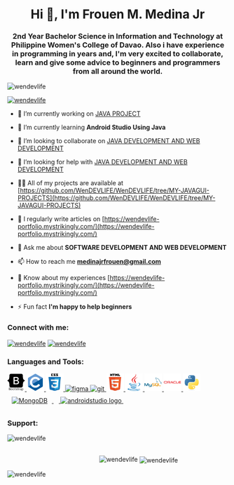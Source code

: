 <h1 align="center">Hi 👋, I'm Frouen M. Medina Jr</h1>
<h3 align="center">2nd Year Bachelor Science in Information and Technology at Philippine Women's College of Davao. Also i have experience in programming in years and, I'm very excited to collaborate, learn and give some advice to beginners and programmers from all around the world.</h3>

<p align="left"> <img src="https://komarev.com/ghpvc/?username=wendevlife&label=Profile%20views&color=0e75b6&style=flat" alt="wendevlife" /> </p>

<p align="left"> <a href="https://github.com/ryo-ma/github-profile-trophy"><img src="https://github-profile-trophy.vercel.app/?username=wendevlife" alt="wendevlife" /></a> </p>

- 🔭 I’m currently working on [JAVA PROJECT](https://github.com/WenDEVLIFE/WenDEVLIFE/tree/MY-JAVAGUI-PROJECTS)

- 🌱 I’m currently learning **Android Studio Using Java**

- 👯 I’m looking to collaborate on [JAVA DEVELOPMENT AND WEB DEVELOPMENT](https://github.com/WenDEVLIFE/WenDEVLIFE/tree/MY-JAVAGUI-PROJECTS)

- 🤝 I’m looking for help with [JAVA DEVELOPMENT AND WEB DEVELOPMENT](https://github.com/WenDEVLIFE/WenDEVLIFE/tree/MY-JAVAGUI-PROJECTS)

- 👨‍💻 All of my projects are available at [https://github.com/WenDEVLIFE/WenDEVLIFE/tree/MY-JAVAGUI-PROJECTS](https://github.com/WenDEVLIFE/WenDEVLIFE/tree/MY-JAVAGUI-PROJECTS)

- 📝 I regularly write articles on [https://wendevlife-portfolio.mystrikingly.com/](https://wendevlife-portfolio.mystrikingly.com/)

- 💬 Ask me about **SOFTWARE DEVELOPMENT AND WEB DEVELOPMENT**

- 📫 How to reach me **medinajrfrouen@gmail.com**

- 📄 Know about my experiences [https://wendevlife-portfolio.mystrikingly.com/](https://wendevlife-portfolio.mystrikingly.com/)

- ⚡ Fun fact **I'm happy to help beginners**

<h3 align="left">Connect with me:</h3>
<p align="left">
<a href="https://linkedin.com/in/wendevlife" target="blank"><img align="center" src="https://raw.githubusercontent.com/rahuldkjain/github-profile-readme-generator/master/src/images/icons/Social/linked-in-alt.svg" alt="wendevlife" height="30" width="40" /></a>
<a href="https://fb.com/wendevlife" target="blank"><img align="center" src="https://raw.githubusercontent.com/rahuldkjain/github-profile-readme-generator/master/src/images/icons/Social/facebook.svg" alt="wendevlife" height="30" width="40" /></a>
</p>

<h3 align="left">Languages and Tools:</h3>
<p align="left"> <a href="https://getbootstrap.com" target="_blank" rel="noreferrer"> <img src="https://raw.githubusercontent.com/devicons/devicon/master/icons/bootstrap/bootstrap-plain-wordmark.svg" alt="bootstrap" width="40" height="40"/> </a> <a href="https://www.cprogramming.com/" target="_blank" rel="noreferrer"> <img src="https://raw.githubusercontent.com/devicons/devicon/master/icons/c/c-original.svg" alt="c" width="40" height="40"/> </a> <a href="https://www.w3schools.com/css/" target="_blank" rel="noreferrer"> <img src="https://raw.githubusercontent.com/devicons/devicon/master/icons/css3/css3-original-wordmark.svg" alt="css3" width="40" height="40"/> </a> <a href="https://www.figma.com/" target="_blank" rel="noreferrer"> <img src="https://www.vectorlogo.zone/logos/figma/figma-icon.svg" alt="figma" width="40" height="40"/> </a> <a href="https://git-scm.com/" target="_blank" rel="noreferrer"> <img src="https://www.vectorlogo.zone/logos/git-scm/git-scm-icon.svg" alt="git" width="40" height="40"/> </a> <a href="https://www.w3.org/html/" target="_blank" rel="noreferrer"> <img src="https://raw.githubusercontent.com/devicons/devicon/master/icons/html5/html5-original-wordmark.svg" alt="html5" width="40" height="40"/> </a> <a href="https://www.java.com" target="_blank" rel="noreferrer"> <img src="https://raw.githubusercontent.com/devicons/devicon/master/icons/java/java-original.svg" alt="java" width="40" height="40"/> </a> <a href="https://www.mysql.com/" target="_blank" rel="noreferrer"> <img src="https://raw.githubusercontent.com/devicons/devicon/master/icons/mysql/mysql-original-wordmark.svg" alt="mysql" width="40" height="40"/> </a> <a href="https://www.oracle.com/" target="_blank" rel="noreferrer"> <img src="https://raw.githubusercontent.com/devicons/devicon/master/icons/oracle/oracle-original.svg" alt="oracle" width="40" height="40"/> </a> <a href="https://www.python.org" target="_blank" rel="noreferrer"> <img src="https://raw.githubusercontent.com/devicons/devicon/master/icons/python/python-original.svg" alt="python" width="40" height="40"/> </a><a href="https://www.mongodb.com/" target="_blank"><img style="margin: 10px" src="https://profilinator.rishav.dev/skills-assets/mongodb-original-wordmark.svg" alt="MongoDB" height="50" />   <img width="12" />
  <img src="https://cdn.jsdelivr.net/gh/devicons/devicon/icons/androidstudio/androidstudio-original.svg" height="40" alt="androidstudio logo"  />
  <img width="12" /> </a>  
</div> </p>

<h3 align="left">Support:</h3>
<p><a href="https://ko-fi.com/wendevlife"> <img align="left" src="https://cdn.ko-fi.com/cdn/kofi3.png?v=3" height="50" width="210" alt="wendevlife" /></a></p><br><br>

<p><img align="left" src="https://github-readme-stats.vercel.app/api/top-langs?username=wendevlife&show_icons=true&locale=en&layout=compact" alt="wendevlife" /></p>

<p>&nbsp;<img align="center" src="https://github-readme-stats.vercel.app/api?username=wendevlife&show_icons=true&locale=en" alt="wendevlife" /></p>

<p><img align="center" src="https://github-readme-streak-stats.herokuapp.com/?user=wendevlife&" alt="wendevlife" /></p>
